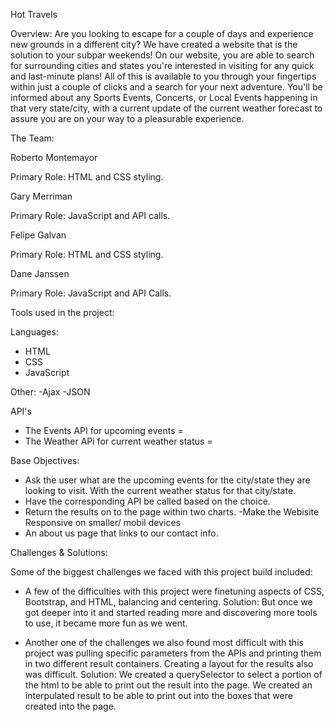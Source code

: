 Hot Travels 

Overview: 
Are you looking to escape for a couple of days and experience new grounds in a different city?
We have created a website that is the solution to your subpar weekends!
On our website, you are able to search for surrounding cities and states you're interested in visiting for any quick and last-minute plans! All of this is available to you through your fingertips within just a couple of clicks and a search for your next adventure. You'll be informed about any Sports Events, Concerts, or Local Events happening in that very state/city, with a current update of the current weather forecast to assure you are on your way to a pleasurable experience.



The Team:

Roberto Montemayor

Primary Role: HTML and CSS styling.

Gary Merriman

Primary Role: JavaScript and API calls.

Felipe Galvan

Primary Role: HTML and CSS styling.

Dane Janssen

Primary Role: JavaScript and API Calls.


Tools used in the project:

Languages:

- HTML 
- CSS
- JavaScript

Other:
-Ajax
-JSON

API's
- The Events API for upcoming events = 
- The Weather APi for current weather status = 

Base Objectives: 
- Ask the user what are the upcoming events for the city/state they are looking to visit. With the current weather status for that city/state. 
- Have the corresponding API be called based on the choice.
- Return the results on to the page within two charts. 
-Make the Webisite Responsive on smaller/ mobil devices
- An about us page that links to our contact info.


Challenges & Solutions:

Some of the biggest challenges we faced with this project build included:

- A few of the difficulties with this project were finetuning aspects of CSS, Bootstrap, and HTML, balancing and centering.
Solution: But once we got deeper into it and started reading more and discovering more tools to use, it became more fun as we went. 

- Another one of the challenges we also found most difficult with this project was pulling specific parameters from the APIs and printing them in two different result containers. Creating a layout for the results also was difficult.
Solution: We created a querySelector to select a portion of the html to be able to print out the result into the page. We created an interpulated result to be able to print out into the boxes that were created into the page.  